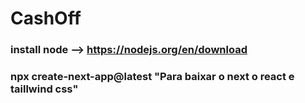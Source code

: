 # CashOff


### install node --> https://nodejs.org/en/download


### npx create-next-app@latest "Para baixar o next o react e taillwind css"
